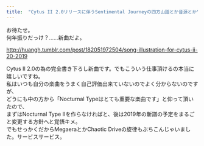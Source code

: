 ```yaml
---
title:  "Cytus II 2.0リリースに伴うSentimental Journeyの四方山話とか音源とか"
---
```

お待たせ。  
何年振りだっけ？……新曲だよ。

<div class="tumblr-post" data-did="5a99492219ae014cd8b16784f19807630d868e25" data-href="https://embed.tumblr.com/embed/post/OStoGurwVuZQmdqNwhpLQw/182051972504">
<a href="http://huangh.tumblr.com/post/182051972504/song-illustration-for-cytus-ii-20-2019">http://huangh.tumblr.com/post/182051972504/song-illustration-for-cytus-ii-20-2019</a></div>
<script async="" src="https://assets.tumblr.com/post.js"></script>

Cytus II 2.0の為の完全書き下ろし新曲です。でもこういう仕事頂けるの本当に嬉しいですね。  
私はいつも自分の楽曲をうまく自己評価出来ていないのでよく分からないのですが、  
どうにも中の方から「Nocturnal Typeはとても重要な楽曲です」と仰って頂いたので、  
まずはNocturnal Type IIを作らなければと、後は2019年の新譜の予定をまるごと変更する方針へと覚悟キメ。  
でもせっかくだからMegaeraとかChaotic Driveの旋律もぶちこんじゃいました。サービスサービス。
